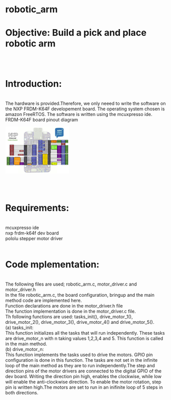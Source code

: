 # robotic_arm
# Objective: Build a pick and place robotic arm
<br/>
<br/>

# Introduction:
<br/>
The hardware is provided.Therefore, we only neeed to write the software on the NXP FRDM-K64F developement board. The operating system chosen is amazon FreeRTOS. The software is written using the mcuxpresso ide.

<br/>
FRDM-K64F board pinout diagram
<br/>

<p align="left">
  <img src="images/frdm-k64f.png" width="200"/>
</p>

<br/>
<br/>

# Requirements:
<br/>
mcuxpresso ide 
<br/>
nxp frdm-k64f dev board 
<br/>
pololu stepper motor driver 
<br/>
<br/>

# Code mplementation:
<br/>
The following files are used; robotic_arm.c, motor_driver.c and motor_driver.h 
<br/>
In the file robotic_arm.c, the board configuration, bringup and the main method code are implemented here.
<br/>
Function declarations are done in the motor_driver.h file
<br/>
The function implementation is done in the motor_driver.c file.
<br/>
Th following functions are used: 
	tasks_init(),
	drive_motor_1(),
	drive_motor_2(),
	drive_motor_3(),
	drive_motor_4() and 
	drive_motor_5().
<br/>
(a) tasks_init:
<br/>
This function initializes all the tasks that will run independently. These tasks are drive_motor_n with n taking values 1,2,3,4 and 5.
This function is called in the main method. 
<br/>
(b) drive_motor_n:
<br/>
This function implements the tasks used to drive the motors. GPIO pin configuration is done in this function. The tasks are not set in the infinite loop of the main method as they are to run independently.The step and direction pins of the motor drivers are connected to the digital GPIO of the dev board. Writing the direction pin high, enables the clockwise, while low will enable the anti-clockwise direction. To enable the motor rotation, step pin is written high.The motors are set to run in an inifinite loop of 5 steps in both directions.  

   	

